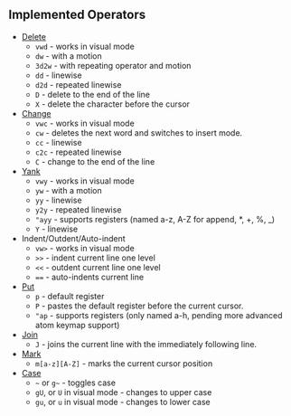## Implemented Operators

* [Delete](http://vimhelp.appspot.com/change.txt.html#deleting)
  * `vwd` - works in visual mode
  * `dw` - with a motion
  * `3d2w` - with repeating operator and motion
  * `dd` - linewise
  * `d2d` - repeated linewise
  * `D` - delete to the end of the line
  * `X` - delete the character before the cursor
* [Change](http://vimhelp.appspot.com/change.txt.html#c)
  * `vwc` - works in visual mode
  * `cw` - deletes the next word and switches to insert mode.
  * `cc` - linewise
  * `c2c` - repeated linewise
  * `C` - change to the end of the line
* [Yank](http://vimhelp.appspot.com/change.txt.html#yank)
  * `vwy` - works in visual mode
  * `yw` - with a motion
  * `yy` - linewise
  * `y2y` - repeated linewise
  * `"ayy` - supports registers (named a-z, A-Z for append, *, +, %, _)
  * `Y` - linewise
* Indent/Outdent/Auto-indent
  * `vw>` - works in visual mode
  * `>>` - indent current line one level
  * `<<` - outdent current line one level
  * `==` - auto-indents current line
* [Put](http://vimhelp.appspot.com/change.txt.html#p)
  * `p` - default register
  * `P` - pastes the default register before the current cursor.
  * `"ap` - supports registers (only named a-h, pending more
    advanced atom keymap support)
* [Join](http://vimhelp.appspot.com/change.txt.html#J)
  * `J` - joins the current line with the immediately following line.
* [Mark](http://vimhelp.appspot.com/motion.txt.html#m)
  * `m[a-z][A-Z]` - marks the current cursor position
* [Case](http://vimhelp.appspot.com/motion.txt.html#operator)
  * `~` or `g~` - toggles case
  * `gU`, or `U` in visual mode - changes to upper case
  * `gu`, or `u` in visual mode - changes to lower case
